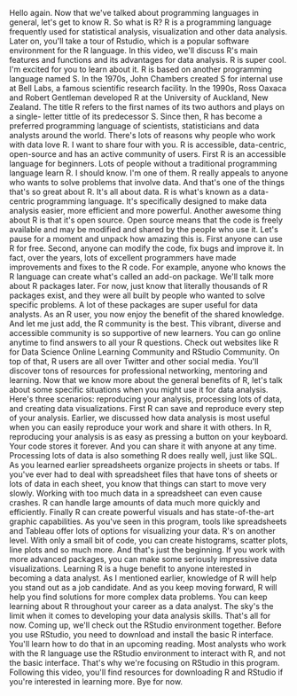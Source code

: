 

Hello again. Now that we've talked about programming languages in general, let's get to know R. So what is R? R is a programming language frequently used for statistical analysis, visualization and other data analysis. Later on, you'll take a tour of Rstudio, which is a popular software environment for the R language. In this video, we'll discuss R's main features and functions and its advantages for data analysis. R is super cool. I'm excited for you to learn about it. R is based on another programming language named S. In the 1970s, John Chambers created S for internal use at Bell Labs, a famous scientific research facility. In the 1990s, Ross Oaxaca and Robert Gentleman developed R at the University of Auckland, New Zealand. The title R refers to the first names of its two authors and plays on a single- letter tittle of its predecessor S. Since then, R has become a preferred programming language of scientists, statisticians and data analysts around the world. There's lots of reasons why people who work with data love R. I want to share four with you. R is accessible, data-centric, open-source and has an active community of users. First R is an accessible language for beginners. Lots of people without a traditional programming language learn R. I should know. I'm one of them. R really appeals to anyone who wants to solve problems that involve data. And that's one of the things that's so great about R. It's all about data. R is what's known as a data-centric programming language. It's specifically designed to make data analysis easier, more efficient and more powerful. Another awesome thing about R is that it's open source. Open source means that the code is freely available and may be modified and shared by the people who use it. Let's pause for a moment and unpack how amazing this is. First anyone can use R for free. Second, anyone can modify the code, fix bugs and improve it. In fact, over the years, lots of excellent programmers have made improvements and fixes to the R code. For example, anyone who knows the R language can create what's called an add-on package. We'll talk more about R packages later. For now, just know that literally thousands of R packages exist, and they were all built by people who wanted to solve specific problems. A lot of these packages are super useful for data analysts. As an R user, you now enjoy the benefit of the shared knowledge. And let me just add, the R community is the best. This vibrant, diverse and accessible community is so supportive of new learners. You can go online anytime to find answers to all your R questions. Check out websites like R for Data Science Online Learning Community and RStudio Community. On top of that, R users are all over Twitter and other social media. You'll discover tons of resources for professional networking, mentoring and learning. Now that we know more about the general benefits of R, let's talk about some specific situations when you might use it for data analysis. Here's three scenarios: reproducing your analysis, processing lots of data, and creating data visualizations. First R can save and reproduce every step of your analysis. Earlier, we discussed how data analysis is most useful when you can easily reproduce your work and share it with others. In R, reproducing your analysis is as easy as pressing a button on your keyboard. Your code stores it forever. And you can share it with anyone at any time. Processing lots of data is also something R does really well, just like SQL. As you learned earlier spreadsheets organize projects in sheets or tabs. If you've ever had to deal with spreadsheet files that have tons of sheets or lots of data in each sheet, you know that things can start to move very slowly. Working with too much data in a spreadsheet can even cause crashes. R can handle large amounts of data much more quickly and efficiently. Finally R can create powerful visuals and has state-of-the-art graphic capabilities. As you've seen in this program, tools like spreadsheets and Tableau offer lots of options for visualizing your data. R's on another level. With only a small bit of code, you can create histograms, scatter plots, line plots and so much more. And that's just the beginning. If you work with more advanced packages, you can make some seriously impressive data visualizations. Learning R is a huge benefit to anyone interested in becoming a data analyst. As I mentioned earlier, knowledge of R will help you stand out as a job candidate. And as you keep moving forward, R will help you find solutions for more complex data problems. You can keep learning about R throughout your career as a data analyst. The sky's the limit when it comes to developing your data analysis skills. That's all for now. Coming up, we'll check out the RStudio environment together. Before you use RStudio, you need to download and install the basic R interface. You'll learn how to do that in an upcoming reading. Most analysts who work with the R language use the RStudio environment to interact with R, and not the basic interface. That's why we're focusing on RStudio in this program. Following this video, you'll find resources for downloading R and RStudio if you're interested in learning more. Bye for now.